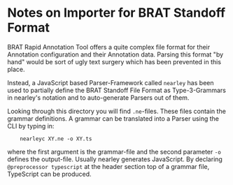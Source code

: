 # Notes on Importer for BRAT Standoff Format

BRAT Rapid Annotation Tool offers a quite complex file format for 
their Annotation configuration and their Annotation data. Parsing this format
"by hand" would be sort of ugly text surgery which has been prevented in this place.

Instead, a JavaScript based Parser-Framework called `nearley` has been used to partially
define the BRAT Standoff File Format as Type-3-Grammars in 
nearley's notation and to auto-generate Parsers out of them. 

Looking through this directory you will find `.ne`-files. These files contain the grammar 
definitions. A grammar can be translated into a Parser using the CLI by typing in: 
```
    nearleyc XY.ne -o XY.ts
```
where the first argument is the grammar-file and the second parameter `-o` defines the output-file.
Usually nearley generates JavaScript. By declaring `@preprocessor typescript` at the header section top of a grammar file, 
TypeScript can be produced.


